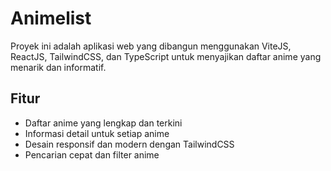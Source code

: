 # Animelist

Proyek ini adalah aplikasi web yang dibangun menggunakan ViteJS, ReactJS, TailwindCSS, dan TypeScript untuk menyajikan daftar anime yang menarik dan informatif.

## Fitur

- Daftar anime yang lengkap dan terkini
- Informasi detail untuk setiap anime
- Desain responsif dan modern dengan TailwindCSS
- Pencarian cepat dan filter anime